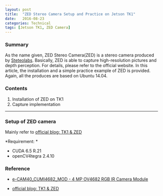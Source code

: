 ```yaml
---
layout: post
title:  "ZED Stereo Camera Setup and Practice on Jetson TK1"
date:   2016-08-23
categories: Technical
tags: [Jetson TK1, ZED Camera]
---
```


### Summary

As the name given, ZED Stereo Camera(ZED) is a stereo camera produced by [Steteolabs](https://www.stereolabs.com/). Basically, ZED is able to capture high-resolution pictures and depth perception. For details, please refer to the official website. In this article, the installation and a simple practice example of ZED is provided. Again, all the produces are based on Ubuntu 14.04.

### Contents

1. Installation of ZED on TK1
2. Capture implementation

___

### Setup of ZED camera
Mainly refer to [official blog: TK1 & ZED](https://www.stereolabs.com/blog/index.php/2015/09/24/getting-started-with-jetson-tk1-and-zed/)

*Requirement: *

* CUDA 6.5 R.21
* openCV4tegra 2.4.10



    

### Reference

* [e-CAM40_CUMI4682_MOD - 4 MP OV4682 RGB IR Camera Module](https://www.e-consystems.com/OV4682-RGB-IR-MIPI-CAMERA-Module.asp)

* [official blog: TK1 & ZED](https://www.stereolabs.com/blog/index.php/2015/09/24/getting-started-with-jetson-tk1-and-zed/)    